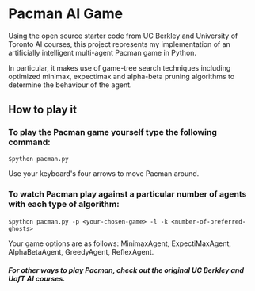 # Pacman AI Game

Using the open source starter code from UC Berkley and University of Toronto AI courses, this project represents my implementation of an artificially intelligent multi-agent Pacman game in Python.  

In particular, it makes use of game-tree search techniques including optimized minimax, expectimax and alpha-beta pruning algorithms to determine the behaviour of the agent.

## How to play it

### To play the Pacman game yourself type the following command: 
```
$python pacman.py
```
Use your keyboard's four arrows to move Pacman around.


### To watch Pacman play against a particular number of agents with each type of algorithm:

#### 
```
$python pacman.py -p <your-chosen-game> -l -k <number-of-preferred-ghosts>
```
Your game options are as follows: MinimaxAgent, ExpectiMaxAgent, AlphaBetaAgent, GreedyAgent, ReflexAgent.


##### For other ways to play Pacman, check out the original UC Berkley and UofT AI courses.

